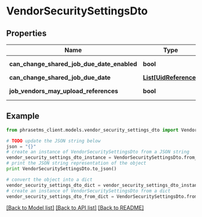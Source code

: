 # VendorSecuritySettingsDto

## Properties

| Name                                       | Type                                      | Description                | Notes      |
| ------------------------------------------ | ----------------------------------------- | -------------------------- | ---------- |
| **can_change_shared_job_due_date_enabled** | **bool**                                  | Default: &#x60;false&#x60; | [optional] |
| **can_change_shared_job_due_date**         | [**List[UidReference]**](UidReference.md) |                            | [optional] |
| **job_vendors_may_upload_references**      | **bool**                                  | Default: &#x60;false&#x60; | [optional] |

## Example

```python
from phrasetms_client.models.vendor_security_settings_dto import VendorSecuritySettingsDto

# TODO update the JSON string below
json = "{}"
# create an instance of VendorSecuritySettingsDto from a JSON string
vendor_security_settings_dto_instance = VendorSecuritySettingsDto.from_json(json)
# print the JSON string representation of the object
print VendorSecuritySettingsDto.to_json()

# convert the object into a dict
vendor_security_settings_dto_dict = vendor_security_settings_dto_instance.to_dict()
# create an instance of VendorSecuritySettingsDto from a dict
vendor_security_settings_dto_from_dict = VendorSecuritySettingsDto.from_dict(vendor_security_settings_dto_dict)
```

[[Back to Model list]](../README.md#documentation-for-models) [[Back to API list]](../README.md#documentation-for-api-endpoints) [[Back to README]](../README.md)
